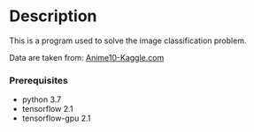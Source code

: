 # Description
This is a program used to solve the image classification problem.

Data are taken from: [Anime10-Kaggle.com](https://www.kaggle.com/alessiocorrado99/animals10)

### Prerequisites
- python 3.7
- tensorflow 2.1
- tensorflow-gpu 2.1
